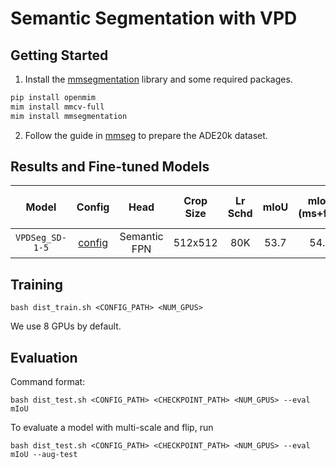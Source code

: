 # Semantic Segmentation with VPD
## Getting Started 

1. Install the [mmsegmentation](https://github.com/open-mmlab/mmsegmentation) library and some required packages.

```bash
pip install openmim
mim install mmcv-full
mim install mmsegmentation
```

2. Follow the guide in [mmseg](https://github.com/open-mmlab/mmsegmentation/blob/master/docs/dataset_prepare.md) to prepare the ADE20k dataset.


## Results and Fine-tuned Models

| Model | Config | Head | Crop Size | Lr Schd | mIoU | mIoU (ms+flip)  | Fine-tuned Model |
|:---:|:---:|:---:|:---:|:---:| :---:|:---:|:---:|
| ```VPDSeg_SD-1-5``` | [config](configs/fpn_vpd_sd1-5_512x512_gpu8x2.py) | Semantic FPN | 512x512 | 80K | 53.7 | 54.6 | [Tsinghua Cloud](https://cloud.tsinghua.edu.cn/f/78ca31e53c5549779abd/?dl=1) |

## Training
```
bash dist_train.sh <CONFIG_PATH> <NUM_GPUS>
```
We use 8 GPUs by default.

## Evaluation
Command format:
```
bash dist_test.sh <CONFIG_PATH> <CHECKPOINT_PATH> <NUM_GPUS> --eval mIoU
```
To evaluate a model with multi-scale and flip, run
```
bash dist_test.sh <CONFIG_PATH> <CHECKPOINT_PATH> <NUM_GPUS> --eval mIoU --aug-test
```
